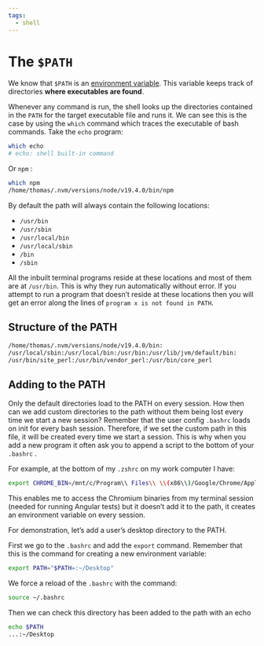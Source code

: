 ```yaml
---
tags:
  - shell
---
```


# The `$PATH`

We know that `$PATH` is an
[environment variable](Environmental_and_shell_variables.md).
This variable keeps track of directories **where executables are found**.

Whenever any command is run, the shell looks up the directories contained in the
`PATH` for the target executable file and runs it. We can see this is the case
by using the `which` command which traces the executable of bash commands. Take
the `echo` program:

```bash
which echo
# echo: shell built-in command
```

Or `npm` :

```bash
which npm
/home/thomas/.nvm/versions/node/v19.4.0/bin/npm
```

By default the path will always contain the following locations:

- `/usr/bin`
- `/usr/sbin`
- `/usr/local/bin`
- `/usr/local/sbin`
- `/bin`
- `/sbin`

All the inbuilt terminal programs reside at these locations and most of them are
at `/usr/bin`. This is why they run automatically without error. If you attempt
to run a program that doesn’t reside at these locations then you will get an
error along the lines of `program x is not found in PATH`.

## Structure of the PATH

```bash
/home/thomas/.nvm/versions/node/v19.4.0/bin:
/usr/local/sbin:/usr/local/bin:/usr/bin:/usr/lib/jvm/default/bin:
/usr/bin/site_perl:/usr/bin/vendor_perl:/usr/bin/core_perl
```

## Adding to the PATH

Only the default directories load to the PATH on every session. How then can we
add custom directories to the path without them being lost every time we start a
new session? Remember that the user config `.bashrc` loads on init for every
bash session. Therefore, if we set the custom path in this file, it will be
created every time we start a session. This is why when you add a new program it
often ask you to append a script to the bottom of your `.bashrc` .

For example, at the bottom of my `.zshrc` on my work computer I have:

```bash
export CHROME_BIN=/mnt/c/Program\\ Files\\ \\(x86\\)/Google/Chrome/Application/chrome.exe
```

This enables me to access the Chromium binaries from my terminal session (needed
for running Angular tests) but it doesn’t add it to the path, it creates an
environment variable on every session.

For demonstration, let’s add a user’s desktop directory to the PATH.

First we go to the `.bashrc` and add the `export` command. Remember that this is
the command for creating a new environment variable:

```bash
export PATH="$PATH=:~/Desktop"
```

We force a reload of the `.bashrc` with the command:

```bash
source ~/.bashrc
```

Then we can check this directory has been added to the path with an echo

```bash
echo $PATH
...:~/Desktop
```
